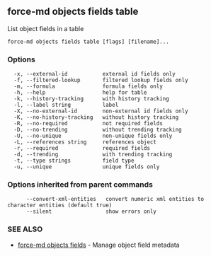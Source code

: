 ## force-md objects fields table

List object fields in a table

```
force-md objects fields table [flags] [filename]...
```

### Options

```
  -x, --external-id           external id fields only
  -f, --filtered-lookup       filtered lookup fields only
  -m, --formula               formula fields only
  -h, --help                  help for table
  -k, --history-tracking      with history tracking
  -l, --label string          label
  -X, --no-external-id        non-external id fields only
  -K, --no-history-tracking   without history tracking
  -R, --no-required           not required fields
  -D, --no-trending           without trending tracking
  -U, --no-unique             non-unique fields only
  -L, --references string     references object
  -r, --required              required fields
  -d, --trending              with trending tracking
  -t, --type strings          field type
  -u, --unique                unique fields only
```

### Options inherited from parent commands

```
      --convert-xml-entities   convert numeric xml entities to character entities (default true)
      --silent                 show errors only
```

### SEE ALSO

* [force-md objects fields](force-md_objects_fields.md)	 - Manage object field metadata

